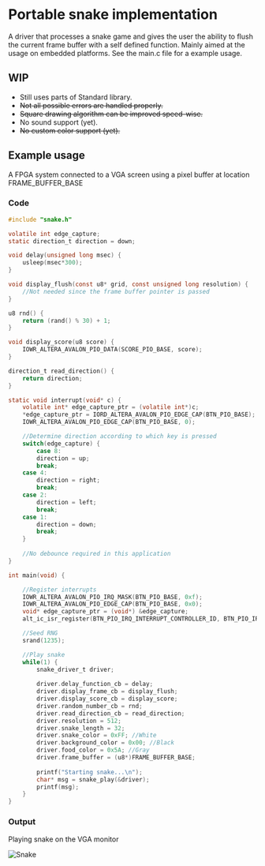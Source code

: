 # Portable snake implementation
A driver that processes a snake game and gives the user the ability to flush the current frame buffer with a self defined function. Mainly aimed at the usage on embedded platforms. See the main.c file for a example usage. 

## WIP
  - Still uses parts of Standard library.
  - ~~Not all possible errors are handled properly.~~
  - ~~Square drawing algorithm can be improved speed-wise.~~
  - No sound support (yet).
  - ~~No custom color support (yet).~~
## Example usage
A FPGA system connected to a VGA screen using a pixel buffer at location FRAME_BUFFER_BASE

### Code
```C
#include "snake.h"

volatile int edge_capture;
static direction_t direction = down;

void delay(unsigned long msec) {
    usleep(msec*300);
}

void display_flush(const u8* grid, const unsigned long resolution) {
    //Not needed since the frame buffer pointer is passed
}

u8 rnd() {
    return (rand() % 30) + 1;
}

void display_score(u8 score) {
    IOWR_ALTERA_AVALON_PIO_DATA(SCORE_PIO_BASE, score);
}

direction_t read_direction() {
    return direction;
}

static void interrupt(void* c) {
    volatile int* edge_capture_ptr = (volatile int*)c;
    *edge_capture_ptr = IORD_ALTERA_AVALON_PIO_EDGE_CAP(BTN_PIO_BASE);
    IOWR_ALTERA_AVALON_PIO_EDGE_CAP(BTN_PIO_BASE, 0);

    //Determine direction according to which key is pressed
    switch(edge_capture) {
        case 8:
	    direction = up;
	    break;
	case 4:
	    direction = right;
	    break;
	case 2:
	    direction = left;
	    break;
	case 1:
	    direction = down;
	    break;
	}
	
    //No debounce required in this application
}

int main(void) {

	//Register interrupts
	IOWR_ALTERA_AVALON_PIO_IRQ_MASK(BTN_PIO_BASE, 0xf);
	IOWR_ALTERA_AVALON_PIO_EDGE_CAP(BTN_PIO_BASE, 0x0);
	void* edge_capture_ptr = (void*) &edge_capture;
	alt_ic_isr_register(BTN_PIO_IRQ_INTERRUPT_CONTROLLER_ID, BTN_PIO_IRQ, interrupt, edge_capture_ptr, NULL);

	//Seed RNG
	srand(1235);

	//Play snake
	while(1) {
	    snake_driver_t driver;
	    
	    driver.delay_function_cb = delay;
	    driver.display_frame_cb = display_flush;
	    driver.display_score_cb = display_score;
	    driver.random_number_cb = rnd;
	    driver.read_direction_cb = read_direction;
	    driver.resolution = 512;
	    driver.snake_length = 32;
	    driver.snake_color = 0xFF; //White
	    driver.background_color = 0x00; //Black
	    driver.food_color = 0x5A; //Gray
	    driver.frame_buffer = (u8*)FRAME_BUFFER_BASE;
	    
	    printf("Starting snake...\n");
	    char* msg = snake_play(&driver);
	    printf(msg);
	}
}
```
### Output

Playing snake on the VGA monitor

![Snake](https://i.imgur.com/IClmkOl.gif)
